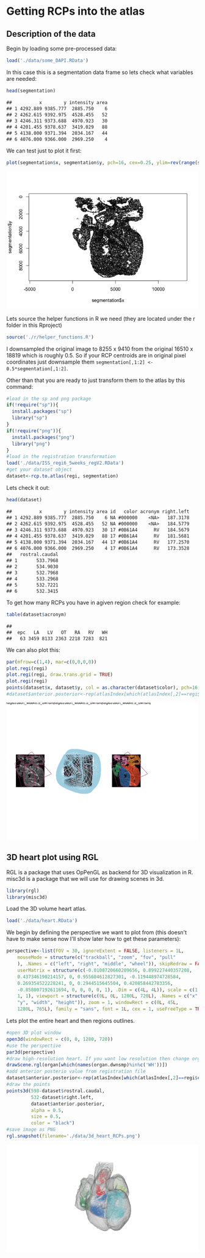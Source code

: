 Getting RCPs into the atlas
================

Description of the data
-----------------------

Begin by loading some pre-processed data:

``` r
load('./data/some_DAPI.RData')
```

In this case this is a segmentation data frame so lets check what variables are needed:

``` r
head(segmentation)
```

    ##          x        y intensity area
    ## 1 4292.889 9385.777  2885.750    6
    ## 2 4262.615 9392.975  4528.455   52
    ## 3 4246.311 9373.688  4970.923   30
    ## 4 4201.455 9378.637  3419.029   88
    ## 5 4138.000 9371.394  2034.167   44
    ## 6 4076.000 9366.000  2969.250    4

We can test just to plot it first:

``` r
plot(segmentation$x, segmentation$y, pch=16, cex=0.25, ylim=rev(range(segmentation$y)), asp=1)
```

![](README_files/figure-markdown_github/unnamed-chunk-3-1.png)

Lets source the helper functions in R we need (they are located under the r folder in this Rproject)

``` r
source('./r/helper_functions.R')
```

I downsampled the original image to 8255 x 9410 from the original 16510 x 18819 which is roughly 0.5. So if your RCP centroids are in original pixel coordinates just downsample them `segmentation[,1:2] <- 0.5*segmentation[,1:2]`.

Other than that you are ready to just transform them to the atlas by this command:

``` r
#load in the sp and png package
if(!require("sp")){
  install.packages("sp")
  library("sp")
}
if(!require("png")){
  install.packages("png")
  library("png")
}
#load in the registration transformation
load('./data/ISS_regi6_5weeks_regV2.RData')
#get your dataset object
dataset<-rcp.to.atlas(regi, segmentation)
```

Lets check it out:

``` r
head(dataset)
```

    ##          x        y intensity area id   color acronym right.left
    ## 1 4292.889 9385.777  2885.750    6 NA #000000    <NA>   187.3178
    ## 2 4262.615 9392.975  4528.455   52 NA #000000    <NA>   184.5779
    ## 3 4246.311 9373.688  4970.923   30 17 #0B61A4      RV   184.5679
    ## 4 4201.455 9378.637  3419.029   88 17 #0B61A4      RV   181.5681
    ## 5 4138.000 9371.394  2034.167   44 17 #0B61A4      RV   177.2570
    ## 6 4076.000 9366.000  2969.250    4 17 #0B61A4      RV   173.3528
    ##   rostral.caudal
    ## 1       533.7968
    ## 2       534.9030
    ## 3       532.7968
    ## 4       533.2968
    ## 5       532.7221
    ## 6       532.3415

To get how many RCPs you have in agiven region check for example:

``` r
table(dataset$acronym)
```

    ## 
    ##  epc   LA   LV   OT   RA   RV   WH 
    ##   63 3459 8133 2363 2218 7283  821

We can also plot this:

``` r
par(mfrow=c(1,4), mar=c(0,0,0,0))
plot.regi(regi)
plot.regi(regi, draw.trans.grid = TRUE)
plot.regi(regi)
points(dataset$x, dataset$y, col = as.character(dataset$color), pch=16, cex=0.125)
#dataset$anterior.posterior<-rep(atlasIndex[which(atlasIndex[,2]==regi$coordinate), 1], length(dataset$right.left))
```

![](README_files/figure-markdown_github/unnamed-chunk-8-1.png)

3D heart plot using RGL
-----------------------

RGL is a package that uses OpPenGL as backend for 3D visualization in R. misc3d is a package that we will use for drawing scenes in 3d.

``` r
library(rgl)
library(misc3d)
```

Load the 3D volume heart atlas.

``` r
load('./data/heart.RData')
```

We begin by defining the perspective we want to plot from (this doesn't have to make sense now I'll show later how to get these parameters):

``` r
perspective<-list(FOV = 30, ignoreExtent = FALSE, listeners = 1L, 
    mouseMode = structure(c("trackball", "zoom", "fov", "pull"
    ), .Names = c("left", "right", "middle", "wheel")), skipRedraw = FALSE, 
    userMatrix = structure(c(-0.0108720660209656, 0.899227440357208, 
    0.437346190214157, 0, 0.955604612827301, -0.119448974728584, 
    0.269354522228241, 0, 0.2944515645504, 0.420858442783356, 
    -0.858007192611694, 0, 0, 0, 0, 1), .Dim = c(4L, 4L)), scale = c(1, 
    1, 1), viewport = structure(c(0L, 0L, 1280L, 720L), .Names = c("x", 
    "y", "width", "height")), zoom = 1, windowRect = c(0L, 45L, 
    1280L, 765L), family = "sans", font = 1L, cex = 1, useFreeType = TRUE)
```

Lets plot the entire heart and then regions outlines.

``` r
#open 3D plot window
open3d(windowRect = c(0, 0, 1280, 720))
#use the perspective
par3d(perspective)
#draw high-resolution heart. If you want low resolution then change organ to organ.dwnsmp
drawScene.rgl(organ[which(names(organ.dwnsmp)%in%c('WH'))])
#add anterior posterio value from registration file
dataset$anterior.posterior<-rep(atlasIndex[which(atlasIndex[,2]==regi$coordinate), 1], length(dataset$right.left))
#draw the points
points3d(598-dataset$rostral.caudal, 
         532-dataset$right.left, 
         dataset$anterior.posterior, 
         alpha = 0.5, 
         size = 0.5, 
         color = "black")
#save image as PNG
rgl.snapshot(filename='./data/3d_heart_RCPs.png')
```

![Showing spots in 3D.](./data/3d_heart_RCPs.png)
